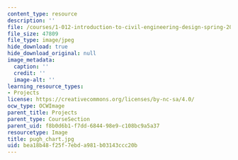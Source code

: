 ```yaml
---
content_type: resource
description: ''
file: /courses/1-012-introduction-to-civil-engineering-design-spring-2002/bea18b48f25f7ebda981b03143ccc20b_pugh_chart.jpg
file_size: 47809
file_type: image/jpeg
hide_download: true
hide_download_original: null
image_metadata:
  caption: ''
  credit: ''
  image-alt: ''
learning_resource_types:
- Projects
license: https://creativecommons.org/licenses/by-nc-sa/4.0/
ocw_type: OCWImage
parent_title: Projects
parent_type: CourseSection
parent_uid: f8b0d6b1-f7dd-6844-98e9-c108bc9a5a37
resourcetype: Image
title: pugh_chart.jpg
uid: bea18b48-f25f-7ebd-a981-b03143ccc20b
---
```

